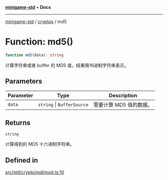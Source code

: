 [**minigame-std**](../../../README.md) • **Docs**

***

[minigame-std](../../../README.md) / [cryptos](../README.md) / md5

# Function: md5()

```ts
function md5(data): string
```

计算字符串或者 buffer 的 MD5 值，结果用16进制字符串表示。

## Parameters

| Parameter | Type | Description |
| ------ | ------ | ------ |
| `data` | `string` \| `BufferSource` | 需要计算 MD5 值的数据。 |

## Returns

`string`

计算得到的 MD5 十六进制字符串。

## Defined in

[src/std/crypto/md/mod.ts:10](https://github.com/JiangJie/minigame-std/blob/d842b492eda479274cfeb38a06f4c4255b5493bc/src/std/crypto/md/mod.ts#L10)
